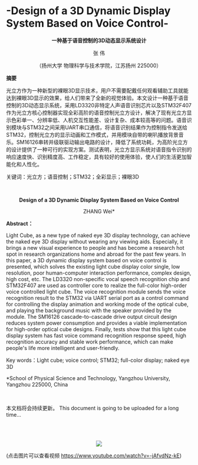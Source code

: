 # -Design of a 3D Dynamic Display System Based on Voice Control-
<p align="center"><strong>一种基于语音控制的3D动态显示系统设计</strong></p>
	
<p align="center">张 伟</p>

<p align="center">（扬州大学 物理科学与技术学院，江苏扬州 225000）</p

<p><b>摘要</b></p>
<p>光立方作为一种新型的裸眼3D显示技术，用户不需要配戴任何观看辅助工具就能达到裸眼3D显示的效果，给人们带来了全新的视觉体验。本文设计一种基于语音控制的3D动态显示系统，采用LD3320非特定人声语音识别芯片以及STM32F407作为光立方核心控制器实现全彩高阶的语音控制光立方设计，解决了现有光立方显示色彩单一、分辨率低、人机交互性能差、设计复杂、成本较高等的问题。语音识别模块与STM32之间采用UART串口通信，将语音识别结果作为控制指令发送给STM32，控制光立方的显示动画和工作模式，并用模块自带的喇叭播放背景音乐。SM16126串转并级联驱动输出电路的设计，降低了系统功耗，为高阶光立方的设计提供了一种可行的实现方案。测试表明，光立方显示系统对语音指令识别的响应速度快、识别精度高、工作稳定，具有较好的使用体验，使人们的生活更加智能化和人性化。</p>

<p>关键词：光立方；语音控制；STM32；全彩显示；裸眼3D</p>

<br>
<p align="center"><strong>Design of a 3D Dynamic Display System Based on Voice Control</strong></p>
	
<p align="center">ZHANG Wei* </p>

<p><b>Abstract：</b></p> 
<p>Light Cube, as a new type of naked eye 3D display technology, can achieve the naked eye 3D display without wearing any viewing aids. Especially, it brings a new visual experience to people and has become a research hot spot in research organizations home and abroad for the past few years. In this paper, a 3D dynamic display system based on voice control is presented, which solves the existing light cube display color single, low resolution, poor human-computer interaction performance, complex design, high cost, etc. The LD3320 non-specific vocal speech recognition chip and STM32F407 are used as controller core to realize the full-color high-order voice controlled light cube. The voice recognition module sends the voice recognition result to the STM32 via UART serial port as a control command for controlling the display animation and working mode of the optical cube, and playing the background music with the speaker provided by the module. The SM16126 cascade-to-cascade drive output circuit design reduces system power consumption and provides a viable implementation for high-order optical cube designs. Finally, tests show that this light cube display system has fast voice command recognition response speed, high recognition accuracy and stable work performance, which can make people's life more intelligent and user-friendly.</p>

<p>Key words：Light cube; voice control; STM32; full-color display; naked eye 3D</p>

*School of Physical Science and Technology, Yangzhou University, Yangzhou 225000, China

<br>

本文档将会持续更新。  This document is going to be uploaded for a long time...

<br>
<br>

[<div align=center><img src="https://img-blog.csdnimg.cn/20200706154355286.png"></div>](https://www.youtube.com/watch?v=-jAfvdNz-kE)

(点击图片可以查看视频 https://www.youtube.com/watch?v=-jAfvdNz-kE)
